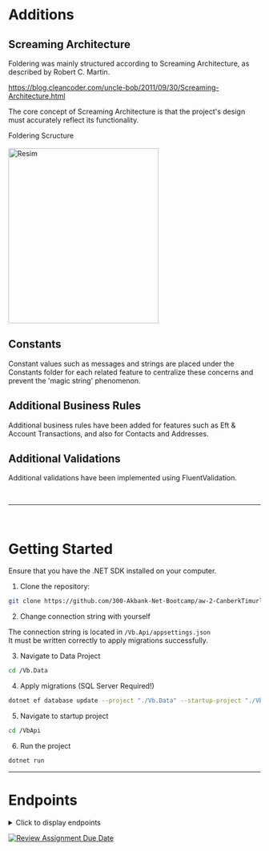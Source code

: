 # Additions

## Screaming Architecture

Foldering was mainly structured according to Screaming Architecture, as described by Robert C. Martin.

https://blog.cleancoder.com/uncle-bob/2011/09/30/Screaming-Architecture.html

The core concept of Screaming Architecture is that the project's design must accurately reflect its functionality.

Foldering Scructure
<br>
<br>
<img src="https://github.com/300-Akbank-Net-Bootcamp/aw-3-CanberkTimurlenk/assets/18058846/e8157127-cae3-4243-b78b-58728e7b6a80" alt="Resim" width="300" height="350">

## Constants

Constant values such as messages and strings are placed under the Constants folder for each related feature to centralize these concerns and prevent the 'magic string' phenomenon.

## Additional Business Rules 

Additional business rules have been added for features such as Eft & Account Transactions, and also for Contacts and Addresses.

## Additional Validations

Additional validations have been implemented using FluentValidation.

<br>
<hr>
<br>

# Getting Started

Ensure that you have the .NET SDK installed on your computer.

1. Clone the repository:

```bash
git clone https://github.com/300-Akbank-Net-Bootcamp/aw-2-CanberkTimurlenk.git
```
2. Change connection string with yourself

The connection string is located in ``/Vb.Api/appsettings.json`` <br>
It must be written correctly to apply migrations successfully.

3. Navigate to Data Project
```bash
cd /Vb.Data
```
4. Apply migrations (SQL Server Required!)
```bash
dotnet ef database update --project "./Vb.Data" --startup-project "./Vb.Api"
```
5. Navigate to startup project
```bash
cd /VbApi
```
6. Run the project
```bash
dotnet run
```
<hr>

# Endpoints
<details>
<summary>Click to display endpoints</summary>
<img width="898" alt="Endpoints" src="https://github.com/300-Akbank-Net-Bootcamp/aw-3-CanberkTimurlenk/assets/18058846/fbd21d99-3ad6-4062-a896-4c760384347c">  
</details>



[![Review Assignment Due Date](https://classroom.github.com/assets/deadline-readme-button-24ddc0f5d75046c5622901739e7c5dd533143b0c8e959d652212380cedb1ea36.svg)](https://classroom.github.com/a/qoQg5l3x)
